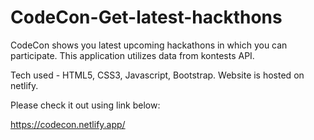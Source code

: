 # CodeCon-Get-latest-hackthons
CodeCon shows you latest upcoming hackathons in which you can participate. This application utilizes data from kontests API.

Tech used - HTML5, CSS3, Javascript, Bootstrap. Website is hosted on netlify.

Please check it out using link below:

https://codecon.netlify.app/

